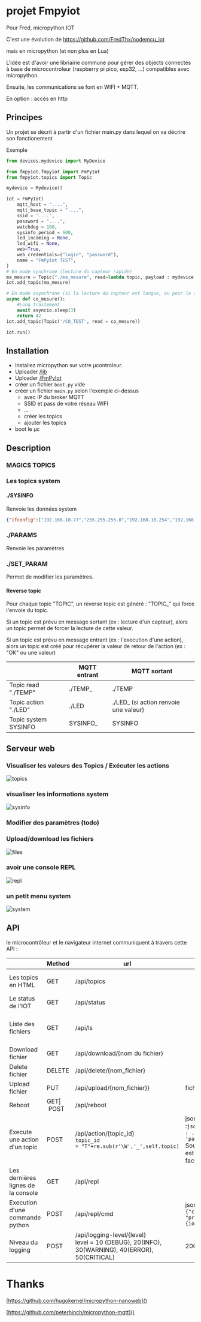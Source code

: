 # projet Fmpyiot

Pour Fred, micropython IOT

C'est une évolution de https://github.com/FredThx/nodemcu_iot

mais en micropython (et non plus en Lua)

L'idée est d'avoir une libriairie commune pour gérer des objects connectés à base de microcontroleur (raspberry pi pico, esp32, ...) compatibles avec micropython.

Ensuite, les communications se font en WIFI + MQTT.

En option : accès en http

## Principes

Un projet se décrit à partir d'un fichier main.py dans lequel on va décrire son fonctionement

Exemple

```python
from devices.mydevice import MyDevice

from fmpyiot.fmpyiot import FmPyIot
from fmpyiot.topics import Topic

mydevice = Mydevice()

iot = FmPyIot(  
    mqtt_host = "....",
    mqtt_base_topic = "....",
    ssid = '....',
    password = "....",
    watchdog = 100,
    sysinfo_period = 600,
    led_incoming = None,
    led_wifi = None,
    web=True,
    web_credentials=("login", "password"),
    name = "FmPyIot TEST",
)
# En mode synchrone (lecture du capteur rapide)
ma_mesure = Topic("./ma_mesure", read=lambda topic, payload : mydevice.read(), send_period=60)
iot.add_topic(ma_mesure)

# En mode asynchrone (si la lecture du capteur est longue, ou pour le style)
async def co_mesure():
    #Long traitement
    await asyncio.sleep(3)
    return 42
iot.add_topic(Topic('/CO_TEST', read = co_mesure))

iot.run()
```

## Installation

- Installez micropython sur votre µcontroleur.
- Uploader [/lib]()
- Uploader [/FmPyIot]()
- créer un fichier ``boot.py`` vide
- créer un fichier ``main.py`` selon l'exemple ci-dessus
  - avec IP du broker MQTT
  - SSID et pass de votre réseau WIFI
  - ...
  - créer les topics
  - ajouter les topics
- boot le µc

## Description

### MAGICS TOPICS

### Les topics system

#### ./SYSINFO

Renvoie les données system

```json
{"ifconfig":["192.168.10.77","255.255.255.0","192.168.10.254","192.168.10.169"],"uname":["rp2","rp2","1.21.0","v1.21.0 on 2023-10-06 (GNU 13.2.0 MinSizeRel)","Raspberry Pi Pico W with RP2040"],"mac":"28:cd:c1:0f:4d:81","wifi":{"ssid":"WIFI_THOME2","channel":3,"txpower":31},"mem_free":119504,"mem_alloc":57776,"statvfs":[4096,4096,212,118,118,0,0,0,0,255]}
```

### ./PARAMS

Renvoie les paramètres

### ./SET_PARAM

Permet de modifier les paramètres.

#### Reverse topic

Pour chaque topic "TOPIC", un reverse topic est généré : "TOPIC_" qui force l'envoie du topic.

Si un topic est prévu en message sortant (ex : lecture d'un capteur), alors un topic permet de forcer la lecture de cette valeur.

Si un topic est prévu en message entrant (ex : l'execution d'une action), alors un topic est créé pour récupérer la valeur de retour de l'action (ex : "OK" ou une valeur)

|                      | MQTT entrant | MQTT sortant                          |
| -------------------- | ------------ | ------------------------------------- |
| Topic read "./TEMP"  | ./TEMP_      | ./TEMP                                |
| Topic action "./LED" | ./LED        | ./LED_ (si action renvoie une valeur) |
| Topic system SYSINFO | SYSINFO_     | SYSINFO                               |

## Serveur web

### Visualiser les valeurs des Topics / Exécuter les actions

![topics](image/readme/topics.png)

### visualiser les informations system

![sysinfo](image/readme/sysinfo.png)

### Modifier des paramètres (todo)

### Upload/download les fichiers

![files](image/readme/files.png)

### avoir une console REPL

![repl](image/readme/repl.png)

### un petit menu system

![system](image/readme/system.png)

## API

le microcontrôleur et le navigateur internet communiquent à travers cette API :

|                                     | Method          | url                                                                                                | params                                                                               | output                                                 |
| ----------------------------------- | --------------- | -------------------------------------------------------------------------------------------------- | ------------------------------------------------------------------------------------ | ------------------------------------------------------ |
| Les topics en HTML                  | GET             | /api/topics                                                                                        |                                                                                      | code HTML de la page topics                            |
| Le status de l'IOT                  | GET             | /api/status                                                                                        |                                                                                      | json de sysinfo                                        |
| Liste des fichiers                  | GET             | /api/ls                                                                                            |                                                                                      | json :``json {'files' : ['main.py', 'boot.py', ....}`` |
| Download fichier                    | GET             | /api/download/{nom du fichier}                                                                     |                                                                                      |                                                        |
| Delete fichier                      | DELETE          | /api/delete/{nom_fichier}                                                                          |                                                                                      | 200, OK                                                |
| Upload fichier                      | PUT             | /api/upload/{nom_fichier}}                                                                         | fichier binary                                                                       | 201, Created                                           |
| Reboot                              | GET&#124; POST | /api/reboot                                                                                        |                                                                                      | 200, Ok                                                |
| Execute une action d'un topic       | POST            | /api/action/{topic_id}<br />``topic_id = "T"+re.sub(r'\W','_',self.topic)``                       | json :``json {'topic' : ..., 'payload':...}``<br />Souvent topic est ici facultatif | 200,OK                                                 |
| Les dernières lignes de la console | GET             | /api/repl                                                                                          |                                                                                      | json :``json {"repl" : ['...', '...', ...]}``          |
| Execution d'une commande python     | POST            | /api/repl/cmd                                                                                      | json :``json {"cmd" : "print(f'Hello {iot.name}')"}``                                | json :``json {"rep": ""}``                            |
| Niveau du logging                   | POST            | /api/logging-level/{level}<br />level = 10 (DEBUG), 20(INFO), 30(WARNING), 40(ERROR), 50(CRITICAL) | 200, OK                                                                              |                                                        |

# Thanks

[https://github.com/hugokernel/micropython-nanoweb]()

[https://github.com/peterhinch/micropython-mqtt]()
